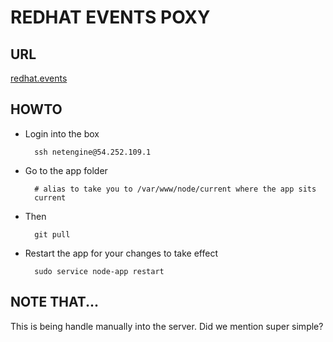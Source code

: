 # REDHAT EVENTS POXY

## URL

[redhat.events](http://redhat.events)

## HOWTO

- Login into the box

        ssh netengine@54.252.109.1

- Go to the app folder

        # alias to take you to /var/www/node/current where the app sits
        current

- Then

        git pull

- Restart the app for your changes to take effect

        sudo service node-app restart


## NOTE THAT...

This is being handle manually into the server. Did we mention super simple?
